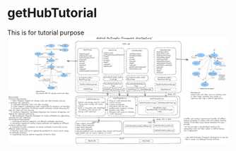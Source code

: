 # getHubTutorial
This is for tutorial purpose
![Android Multimedia Framework Architecture](multimedia.png)
